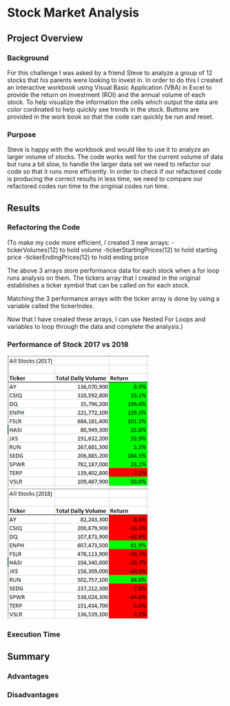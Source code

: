 # Stock Market Analysis

## Project Overview

### Background

For this challenge I was asked by a friend Steve to analyze a group of 12 stocks that his parents were looking to invest in. In order to do this I created an interactive workbook using Visual Basic Application (VBA) in 			Excel to provide the return on investment (ROI) and the annual volume of each stock. To help visualize the information the cells which output the data are color cordinated to help quickly see trends in the stock. Buttons 		are provided in the work book so that the code can quickly be run and reset.
		
### Purpose

Steve is happy with the workbook and would like to use it to analyze an larger volume of stocks. The code works well for the current volume of data but runs a bit slow, to handle the larger data set we need to refactor our code so that it runs more efficently. In order to check if our refactored code is producing the correct results in less time, we need to compare our refactored codes run time to the originial codes run time.

## Results

### Refactoring the Code

(To make my code more efficient, I created 3 new arrays: -tickerVolumes(12) to hold volume -tickerStartingPrices(12) to hold starting price -tickerEndingPrices(12) to hold ending price

The above 3 arrays store performance data for each stock when a for loop runs analysis on them. The tickers array that I created in the original establishes a ticker symbol that can be called on for each stock.

Matching the 3 performance arrays with the ticker array is done by using a variable called the tickerIndex.

Now that I have created these arrays, I can use Nested For Loops and variables to loop through the data and complete the analysis.)



### Performance of Stock 2017 vs 2018

![2017 Results](https://github.com/PSWil/stock-analysis/blob/main/Resources/Output_2017.png)
![2018 Results](https://github.com/PSWil/stock-analysis/blob/main/Resources/Output_2018.png)

### Execution Time



	
## Summary
		
### Advantages
### Disadvantages 